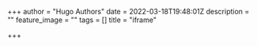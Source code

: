 +++
author = "Hugo Authors"
date = 2022-03-18T19:48:01Z
description = ""
feature_image = ""
tags = []
title = "iframe"

+++
